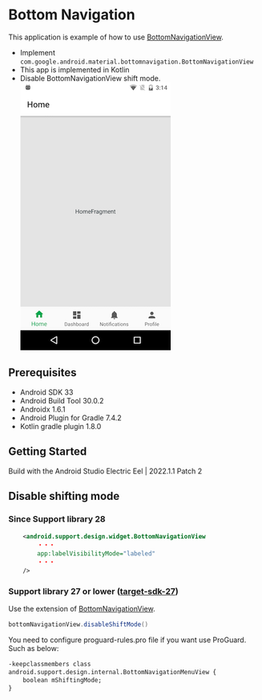 # Bottom Navigation
This application is example of how to use [BottomNavigationView](https://developer.android.com/reference/com/google/android/material/bottomnavigation/BottomNavigationView).
* Implement `com.google.android.material.bottomnavigation.BottomNavigationView`
* This app is implemented in Kotlin
* Disable BottomNavigationView shift mode.  
![screenshot](docs/screenshot.png)

## Prerequisites
* Android SDK 33
* Android Build Tool 30.0.2
* Androidx 1.6.1
* Android Plugin for Gradle 7.4.2
* Kotlin gradle plugin 1.8.0

## Getting Started
Build with the Android Studio Electric Eel | 2022.1.1 Patch 2

## Disable shifting mode
### Since Support library 28

```xml
    <android.support.design.widget.BottomNavigationView
        ・・・
        app:labelVisibilityMode="labeled"
        ・・・
    />
```

### Support library 27 or lower ([target-sdk-27](https://github.com/yasszu/bottom-navigation/tree/target-sdk-27))

Use the extension of [BottomNavigationView](https://github.com/yasszu/bottom-navigation/blob/target-sdk-27/app/src/main/java/com/example/bottomnavigation/extension/BottomNavigationView.kt).

```java
bottomNavigationView.disableShiftMode()
```

You need to configure proguard-rules.pro file if you want use ProGuard. Such as below:   

```
-keepclassmembers class android.support.design.internal.BottomNavigationMenuView { 
    boolean mShiftingMode; 
}
```
